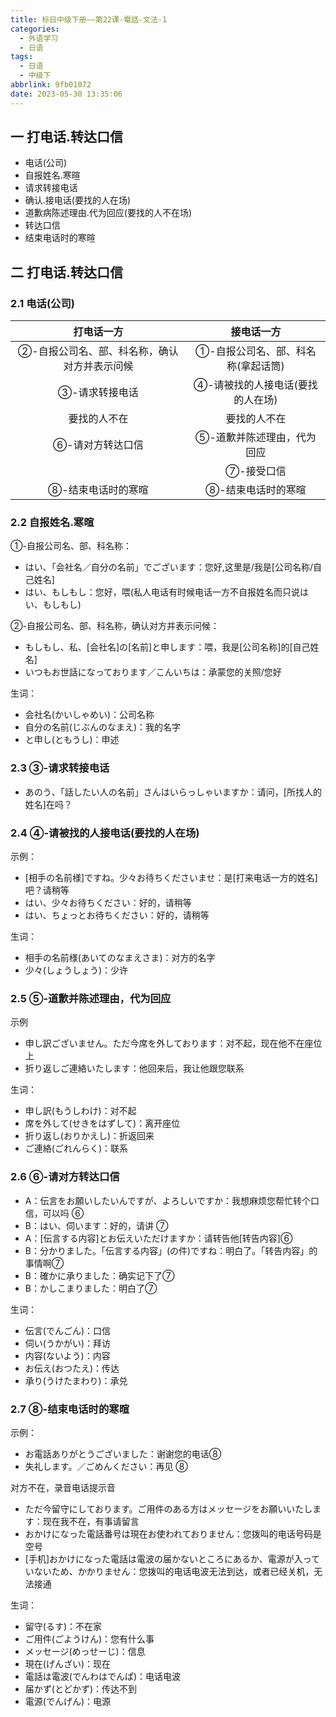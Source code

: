 ```yaml
---
title: 标日中级下册——第22课-電話-文法-1
categories:
  - 外语学习
  - 日语
tags:
  - 日语
  - 中级下
abbrlink: 9fb01072
date: 2023-05-30 13:35:06
---
```

## 一 打电话.转达口信

* 电话(公司)
* 自报姓名.寒暄
* 请求转接电话
* 确认.接电话(要找的人在场)
* 道歉病陈述理由.代为回应(要找的人不在场)
* 转达口信
* 结束电话时的寒暄

<!--more-->

## 二 打电话.转达口信

### 2.1 电话(公司)

|                  打电话一方                  |             接电话一方             |
| :------------------------------------------: | :--------------------------------: |
| ②-自报公司名、部、科名称，确认对方并表示问候 | ①-自报公司名、部、科名称(拿起话筒) |
|                ③-请求转接电话                |  ④-请被找的人接电话(要找的人在场)  |
|                 要找的人不在                 |            要找的人不在            |
|               ⑥-请对方转达口信               |     ⑤-道歉并陈述理由，代为回应     |
|                                              |             ⑦-接受口信             |
|              ⑧-结束电话时的寒暄              |         ⑧-结束电话时的寒暄         |

### 2.2 自报姓名.寒暄

①-自报公司名、部、科名称：

* はい、「会社名／自分の名前」でございます：您好,这里是/我是[公司名称/自己姓名]
* はい、もしもし：您好，喂(私人电话有时候电话一方不自报姓名而只说はい、もしもし)

②-自报公司名、部、科名称，确认对方并表示问候：

* もしもし、私、[会社名]の[名前]と申します：喂，我是[公司名称]的[自己姓名]
* いつもお世話になっております／こんいちは：承蒙您的关照/您好

生词：

* 会社名(かいしゃめい)：公司名称
* 自分の名前(じぶんのなまえ)：我的名字
* と申し(ともうし)：申述

### 2.3 ③-请求转接电话

* あのう、「話したい人の名前」さんはいらっしゃいますか：请问，[所找人的姓名]在吗？

### 2.4 ④-请被找的人接电话(要找的人在场)

示例：

* [相手の名前様]ですね。少々お待ちくださいませ：是[打来电话一方的姓名]吧？请稍等
* はい、少々お待ちください：好的，请稍等
* はい、ちょっとお待ちください：好的，请稍等

生词：

* 相手の名前様(あいてのなまえさま)：对方的名字
* 少々(しょうしょう)：少许

### 2.5 ⑤-道歉并陈述理由，代为回应

示例

* 申し訳ございません。ただ今席を外しております：对不起，现在他不在座位上
* 折り返しご連絡いたします：他回来后，我让他跟您联系

生词：

* 申し訳(もうしわけ)：对不起
* 席を外して(せきをはずして)：离开座位
* 折り返し(おりかえし)：折返回来
* ご連絡(ごれんらく)：联系

### 2.6 ⑥-请对方转达口信

* A：伝言をお願いしたいんですが、よろしいですか：我想麻烦您帮忙转个口信，可以吗 ⑥
* B：はい、伺います：好的，请讲 ⑦
* A：[伝言する内容]とお伝えいただけますか：请转告他[转告内容]⑥
* B：分かりました。「伝言する内容」(の件)ですね：明白了。「转告内容」的事情啊⑦
* B：確かに承りました：确实记下了⑦
* B：かしこまりました：明白了⑦

生词：

* 伝言(でんごん)：口信
* 伺い(うかがい)：拜访
* 内容(ないよう)：内容
* お伝え(おつたえ)：传达
* 承り(うけたまわり)：承兑

### 2.7 ⑧-结束电话时的寒暄

示例：

* お電話ありがとうございました：谢谢您的电话⑧
* 失礼します。／ごめんください：再见 ⑧

对方不在，录音电话提示音

* ただ今留守にしております。ご用件のある方はメッセージをお願いいたします：现在我不在，有事请留言
* おかけになった電話番号は現在お使われておりません：您拨叫的电话号码是空号
* [手机]おかけになった電話は電波の届かないところにあるか、電源が入っていないため、かかりません：您拨叫的电话电波无法到达，或者已经关机，无法接通

生词：

* 留守(るす)：不在家
* ご用件(ごようけん)：您有什么事
* メッセージ(めっせーじ)：信息
* 現在(げんざい)：现在
* 電話は電波(でんわはでんぱ)：电话电波
* 届かず(とどかず)：传达不到
* 電源(でんげん)：电源